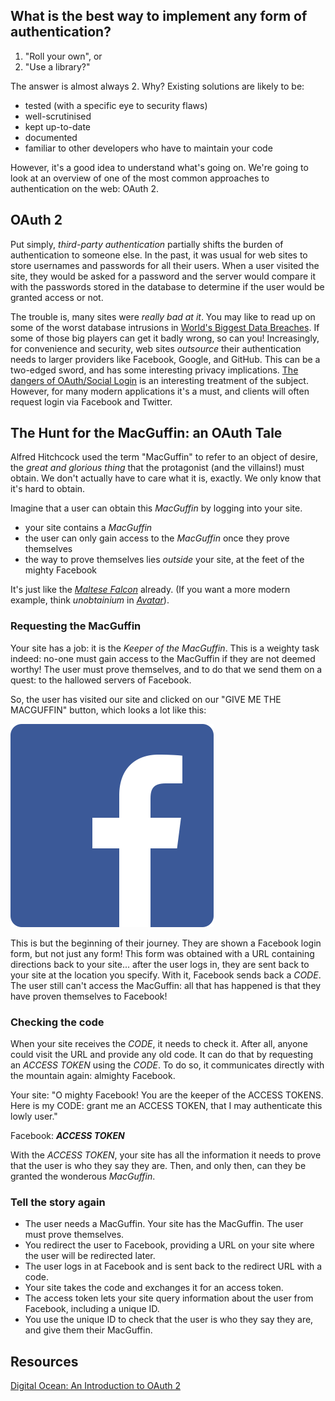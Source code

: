 ## What is the best way to implement any form of authentication?

 1. "Roll your own", or
 2. "Use a library?"

The answer is almost always 2. Why? Existing solutions are likely to be:

 - tested (with a specific eye to security flaws)
 - well-scrutinised
 - kept up-to-date
 - documented
 - familiar to other developers who have to maintain your code

However, it's a good idea to understand what's going on. We're going to look at an overview of one of the most common approaches to authentication on the web: OAuth 2.


## OAuth 2

Put simply, _third-party authentication_ partially shifts the burden of authentication to someone else. In the past, it was usual for web sites to store usernames and passwords for all their users. When a user visited the site, they would be asked for a password and the server would compare it with the passwords stored in the database to determine if the user would be granted access or not.

The trouble is, many sites were _really bad at it_. You may like to read up on some of the worst database intrusions in [World's Biggest Data Breaches](http://www.informationisbeautiful.net/visualizations/worlds-biggest-data-breaches-hacks/). If some of those big players can get it badly wrong, so can you! Increasingly, for convenience and security, web sites _outsource_ their authentication needs to larger providers like Facebook, Google, and GitHub. This can be a two-edged sword, and has some interesting privacy implications. [The dangers of OAuth/Social Login](https://mortoray.com/2014/02/21/the-dangers-of-oauthsocial-login/) is an interesting treatment of the subject. However, for many modern applications it's a must, and clients will often request login via Facebook and Twitter.


## The Hunt for the MacGuffin: an OAuth Tale

Alfred Hitchcock used the term "MacGuffin" to refer to an object of desire, the _great and glorious thing_ that the protagonist (and the villains!) must obtain. We don't actually have to care what it is, exactly. We only know that it's hard to obtain.

Imagine that a user can obtain this _MacGuffin_ by logging into your site.

 - your site contains a _MacGuffin_
 - the user can only gain access to the _MacGuffin_ once they prove themselves
 - the way to prove themselves lies _outside_ your site, at the feet of the mighty Facebook

It's just like the [_Maltese Falcon_](https://en.wikipedia.org/wiki/The_Maltese_Falcon_(1941_film)) already. (If you want a more modern example, think _unobtainium_ in [_Avatar_](https://en.wikipedia.org/wiki/Avatar_(2009_film))).

### Requesting the MacGuffin
Your site has a job: it is the _Keeper of the MacGuffin_. This is a weighty task indeed: no-one must gain access to the MacGuffin if they are not deemed worthy! The user must prove themselves, and to do that we send them on a quest: to the hallowed servers of Facebook.

So, the user has visited our site and clicked on our "GIVE ME THE MACGUFFIN" button, which looks a lot like this:

![The MacGuffin Button](fb_icon_325x325.png)

This is but the beginning of their journey. They are shown a Facebook login form, but not just any form! This form was obtained with a URL containing directions back to your site... after the user logs in, they are sent back to your site at the location you specify. With it, Facebook sends back a _CODE_. The user still can't access the MacGuffin: all that has happened is that they have proven themselves to Facebook!


### Checking the code

When your site receives the _CODE_, it needs to check it. After all, anyone could visit the URL and provide any old code. It can do that by requesting an _ACCESS TOKEN_ using the _CODE_. To do so, it communicates directly with the mountain again: almighty Facebook.

  Your site: "O mighty Facebook! You are the keeper of the ACCESS TOKENS. Here is my CODE: grant me an ACCESS TOKEN, that I may authenticate this lowly user."

  Facebook: ***ACCESS TOKEN***

With the _ACCESS TOKEN_, your site has all the information it needs to prove that the user is who they say they are. Then, and only then, can they be granted the wonderous _MacGuffin_.


### Tell the story again

 - The user needs a MacGuffin. Your site has the MacGuffin. The user must prove themselves.
 - You redirect the user to Facebook, providing a URL on your site where the user will be redirected later.
 - The user logs in at Facebook and is sent back to the redirect URL with a code.
 - Your site takes the code and exchanges it for an access token.
 - The access token lets your site query information about the user from Facebook, including a unique ID.
 - You use the unique ID to check that the user is who they say they are, and give them their MacGuffin.


## Resources

[Digital Ocean: An Introduction to OAuth 2](https://www.digitalocean.com/community/tutorials/an-introduction-to-oauth-2)

